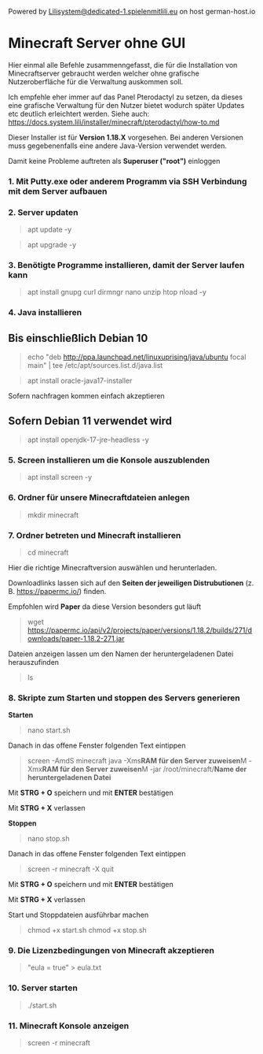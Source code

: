 Powered by Lilisystem@dedicated-1.spielenmitlili.eu on host german-host.io

  

# **Minecraft Server ohne GUI**

Hier einmal alle Befehle zusammenngefasst, die für die Installation von Minecraftserver gebraucht werden welcher ohne grafische Nutzeroberfläche für die Verwaltung auskommen soll.

Ich empfehle eher immer auf das Panel Pterodactyl zu setzen, da dieses eine grafische Verwaltung für den Nutzer bietet wodurch später Updates etc deutlich erleichtert werden. Siehe auch: https://docs.system.lili/installer/minecraft/pterodactyl/how-to.md

Dieser Installer ist für **Version 1.18.X** vorgesehen. Bei anderen Versionen muss gegebenenfalls eine andere Java-Version verwendet werden.

Damit keine Probleme auftreten als **Superuser ("root")** einloggen

### 1. Mit Putty.exe oder anderem Programm via SSH Verbindung mit dem Server aufbauen

### 2. Server updaten

> apt update -y

> apt upgrade -y

### 3. Benötigte Programme installieren, damit der Server laufen kann

> apt install gnupg curl dirmngr nano unzip htop nload -y

### 4. Java installieren

## Bis einschließlich Debian 10

> echo "deb http://ppa.launchpad.net/linuxuprising/java/ubuntu focal main" | tee /etc/apt/sources.list.d/java.list

> apt install oracle-java17-installer

Sofern nachfragen kommen einfach akzeptieren

## Sofern Debian 11 verwendet wird  

> apt install openjdk-17-jre-headless -y

### 5. Screen installieren um die Konsole auszublenden

> apt install screen -y

### 6. Ordner für unsere Minecraftdateien anlegen

> mkdir minecraft

### 7. Ordner betreten und Minecraft installieren

> cd minecraft

Hier die richtige Minecraftversion auswählen und herunterladen.

Downloadlinks lassen sich auf den **Seiten der jeweiligen Distrubutionen** (z. B. https://papermc.io/) finden.

Empfohlen wird **Paper** da diese Version besonders gut läuft

> wget https://papermc.io/api/v2/projects/paper/versions/1.18.2/builds/271/downloads/paper-1.18.2-271.jar

Dateien anzeigen lassen um den Namen der heruntergeladenen Datei herauszufinden

> ls

### 8. Skripte zum Starten und stoppen des Servers generieren

**Starten**

> nano start.sh

Danach in das offene Fenster folgenden Text eintippen

> screen -AmdS minecraft java -Xms**RAM für den Server zuweisen**M -Xmx**RAM für den Server zuweisen**M -jar /root/minecraft/**Name der heruntergeladenen Datei**

Mit **STRG + O** speichern und mit **ENTER** bestätigen

Mit **STRG + X** verlassen

**Stoppen**

> nano stop.sh

Danach in das offene Fenster folgenden Text eintippen

> screen -r minecraft -X quit

Mit **STRG + O** speichern und mit **ENTER** bestätigen

Mit **STRG + X** verlassen

Start und Stoppdateien ausführbar machen

> chmod +x start.sh
> chmod +x stop.sh

### 9. Die Lizenzbedingungen von Minecraft akzeptieren

> "eula = true" > eula.txt

### 10. Server starten

> ./start.sh

### 11. Minecraft Konsole anzeigen

> screen -r minecraft